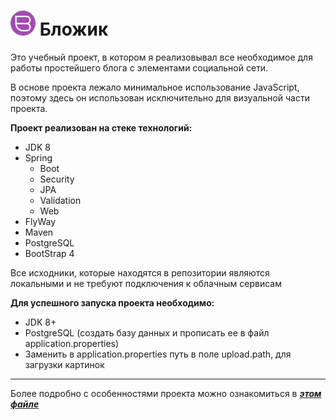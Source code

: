 # <img src="https://github.com/Crimscon/MVC/blob/master/src/main/resources/static/img/logo.png" width="40px"> Бложик

Это учебный проект, в котором я реализовывал все необходимое для работы
простейшего блога с элементами социальной сети. 

В основе проекта лежало минимальное использование JavaScript, поэтому 
здесь он использован исключительно для визуальной части проекта. 

**Проект реализован на стеке технологий:**
* JDK 8
* Spring
    * Boot
    * Security
    * JPA
    * Validation
    * Web
* FlyWay
* Maven
* PostgreSQL
* BootStrap 4

Все исходники, которые находятся в репозитории являются локальными 
и не требуют подключения к облачным сервисам

**Для успешного запуска проекта необходимо:**
* JDK 8+ 
* PostgreSQL (создать базу данных и прописать ее 
в файл application.properties)
* Заменить в application.properties 
путь в поле upload.path, для загрузки картинок

***

Более подробно с особенностями проекта можно ознакомиться в ***[этом файле](readme/Features.md)***